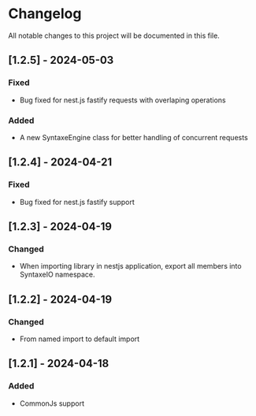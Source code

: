 # Changelog

All notable changes to this project will be documented in this file.

## [1.2.5] - 2024-05-03

### Fixed

- Bug fixed for nest.js fastify requests with overlaping operations

### Added

- A new SyntaxeEngine class for better handling of concurrent requests

## [1.2.4] - 2024-04-21

### Fixed

- Bug fixed for nest.js fastify support

## [1.2.3] - 2024-04-19

### Changed

- When importing library in nestjs application, export all members into SyntaxeIO namespace.

## [1.2.2] - 2024-04-19

### Changed

- From named import to default import

## [1.2.1] - 2024-04-18

### Added

- CommonJs support